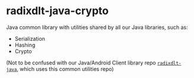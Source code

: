 # radixdlt-java-crypto
Java common library with utilities shared by all our Java libraries, such as:  
* Serialization  
* Hashing  
* Crypto  

(Not to be confused with our Java/Android Client library repo [`radixdlt-java`](https://github.com/radixdlt/radixdlt-java), which uses this common utilities repo)
